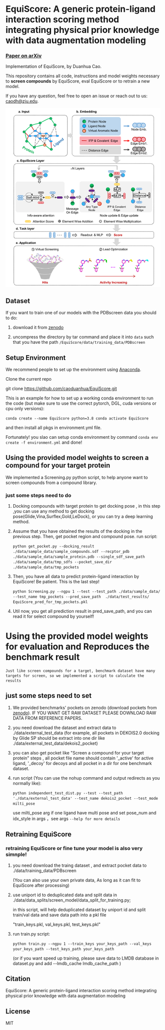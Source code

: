 # EquiScore: A generic protein-ligand interaction scoring method integrating physical prior knowledge with data augmentation modeling

### [Paper on arXiv]()

Implementation of EquiScore, by Duanhua Cao.

This repository contains all code, instructions and model weights necessary to **screen compounds** by EquiScore, eval EquiScore or to retrain a new model.

If you have any question, feel free to open an issue or reach out to us: [caodh@zju.edu](caodh@zju.edu).

![Alt Text](./figs/model_framework.png)

## Dataset

If you want to train one of our models with the PDBscreen data you should to do:

1. download it from [zenodo]() 

2. uncompress the directory by tar command and place it into `data` such that you have the path `/EquiScore/data/training_data/PDBscreen`

## Setup Environment

We recommend people to set up the environment using [Anaconda](https://docs.anaconda.com/anaconda/install/index.html). 

   Clone the current repo

   git clone https://github.com/caoduanhua/EquiScore.git

This is an example for how to set up a working conda environment to run the code (but make sure to use the correct pytorch, DGL, cuda versions or cpu only versions):

   `conda create --name EquiScore python=3.8 conda activate EquiScore`
   
   and then install all pkgs in environment.yml file.

Fortunately! you slao can setup conda environment by command `conda env create -f environment.yml` and done!

## Using the provided model weights to screen a compound for your target protein

   We implemented a Screening.py python script, to help anyone want to screen compounds from a compound library.

### just some steps need to do

1. Docking compounds with target protein to get docking pose , in this step ,you can use any method to get docking pose(Glide,Vina,Surflex,Gold,LeDock), or you can try a deep learning method.

2. Assume that you have obtained the results of the docking in the previous step. Then, get pocket region and compound pose.
   run script:

   `python get_pocket.py --docking_result ./data/sample_data/sample_compounds.sdf --recptor_pdb ./data/sample_data/sample_protein.pdb --single_sdf_save_path ./data/sample_data/tmp_sdfs --pocket_save_dir ./data/sample_data/tmp_pockets`

3. Then, you have all data to predict protein-ligand interaction by EquiScore! Be patient. This is the last step!

   `python Screening.py --ngpu 1 --test --test_path ./data/sample_data/ --test_name tmp_pockets --pred_save_path  ./data/test_results/       EquiScore_pred_for_tmp_pockets.pkl`

4. Util now, you get all prediction result in pred_save_path, and you can read it for select compound by yourself!

# Using the provided model weights for evaluation and Reproduces the benchmark result

    Just like screen compounds for a target, benchmark dataset have many targets for screen, so we implemented a script to calculate the results

## just some steps need to set

1. We provided benchmarks' pockets on zenodo (download pockets from [zenodo]()). IF YOU WANT GET RAW DATASET PLEASE DOWNLOAD RAW DATA FROM REFERENCE PAPERS.

1. you need download the dataset and extract data to ./data/external_test_data (for example, all pockets in DEKOIS2.0 docking by Glide SP should be extract into one dir like ./data/external_test_data/dekois2_pocket)

2. you can also get pocket like "Screen a compound for your target protein" steps , all pocket file name should contain '_active' for active ligand, '_decoy' for decoys and all pocket in a dir for one benchmark dataset.

3. run script (You can use the nohup command and output redirects as you normally like):
   
   `python independent_test_dist.py --test --test_path './data/external_test_data' --test_name dekois2_pocket --test_mode milti_pose`
   
    use milti_pose arg if one ligand have multi pose and set pose_num and idx_style in args ，see args `--help for more details` 

## Retraining EquiScore

### retraining EquiScore or fine tune your model is also very simnple!

1. you need download the traing dataset , and extract pocket data to ./data/training_data/PDBscreen

   (You can also use your own private data, As long as it can fit to EquiScore after processing)

2. use uniport id to deduplicated data and split data in ./data/data_splits/screen_model/data_split_for_training.py;

   in this script, will help deduplicated dataset by uniport id and split train/val data and save data path into a pkl file
   
   "train_keys.pkl, val_keys.pkl, test_keys.pkl"

3. run train.py script: 

   `python train.py --ngpu 1 --train_keys your_keys_path --val_keys your_keys_path --test_keys_path your_keys_path`

   (or if you want speed up training, please save data to LMDB database in dataset.py and add --lmdb_cache lmdb_cache_path )

## Citation

   EquiScore: A generic protein-ligand interaction scoring method integrating physical prior knowledge with data augmentation modeling

## License

MIT
